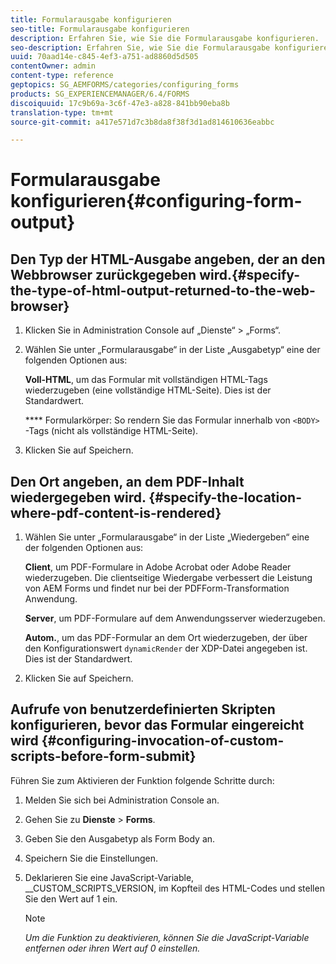 ```yaml
---
title: Formularausgabe konfigurieren
seo-title: Formularausgabe konfigurieren
description: Erfahren Sie, wie Sie die Formularausgabe konfigurieren.
seo-description: Erfahren Sie, wie Sie die Formularausgabe konfigurieren.
uuid: 70aad14e-c845-4ef3-a751-ad8860d5d505
contentOwner: admin
content-type: reference
geptopics: SG_AEMFORMS/categories/configuring_forms
products: SG_EXPERIENCEMANAGER/6.4/FORMS
discoiquuid: 17c9b69a-3c6f-47e3-a828-841bb90eba8b
translation-type: tm+mt
source-git-commit: a417e571d7c3b8da8f38f3d1ad814610636eabbc

---
```



# Formularausgabe konfigurieren{#configuring-form-output}

## Den Typ der HTML-Ausgabe angeben, der an den Webbrowser zurückgegeben wird.{#specify-the-type-of-html-output-returned-to-the-web-browser}

1. Klicken Sie in Administration Console auf „Dienste“ > „Forms“.
1. Wählen Sie unter „Formularausgabe“ in der Liste „Ausgabetyp“ eine der folgenden Optionen aus:

   **Voll-HTML**, um das Formular mit vollständigen HTML-Tags wiederzugeben (eine vollständige HTML-Seite). Dies ist der Standardwert.

   **** Formularkörper: So rendern Sie das Formular innerhalb von `<BODY>` -Tags (nicht als vollständige HTML-Seite).

1. Klicken Sie auf Speichern.

## Den Ort angeben, an dem PDF-Inhalt wiedergegeben wird. {#specify-the-location-where-pdf-content-is-rendered}

1. Wählen Sie unter „Formularausgabe“ in der Liste „Wiedergeben“ eine der folgenden Optionen aus:

   **Client**, um PDF-Formulare in Adobe Acrobat oder Adobe Reader wiederzugeben. Die clientseitige Wiedergabe verbessert die Leistung von AEM Forms und findet nur bei der PDFForm-Transformation Anwendung.

   **Server**, um PDF-Formulare auf dem Anwendungsserver wiederzugeben.

   **Autom.**, um das PDF-Formular an dem Ort wiederzugeben, der über den Konfigurationswert `dynamicRender` der XDP-Datei angegeben ist. Dies ist der Standardwert.

1. Klicken Sie auf Speichern.

## Aufrufe von benutzerdefinierten Skripten konfigurieren, bevor das Formular eingereicht wird {#configuring-invocation-of-custom-scripts-before-form-submit}

Führen Sie zum Aktivieren der Funktion folgende Schritte durch:

1. Melden Sie sich bei Administration Console an.
1. Gehen Sie zu **Dienste** > **Forms**.
1. Geben Sie den Ausgabetyp als Form Body an.
1. Speichern Sie die Einstellungen.
1. Deklarieren Sie eine JavaScript-Variable, __CUSTOM_SCRIPTS_VERSION, im Kopfteil des HTML-Codes und stellen Sie den Wert auf 1 ein.

   >[!NOTE]
   >
   >*Um die Funktion zu deaktivieren, können Sie die JavaScript-Variable entfernen oder ihren Wert auf 0 einstellen.*

